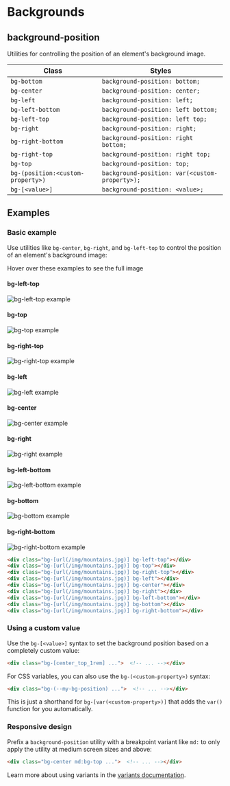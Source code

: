 # Backgrounds

## background-position

Utilities for controlling the position of an element's background image.

| Class                  | Styles                        |
| ---------------------- | ----------------------------- |
| `bg-bottom`            | `background-position: bottom;` |
| `bg-center`            | `background-position: center;` |
| `bg-left`              | `background-position: left;`   |
| `bg-left-bottom`       | `background-position: left bottom;` |
| `bg-left-top`          | `background-position: left top;`    |
| `bg-right`             | `background-position: right;`  |
| `bg-right-bottom`      | `background-position: right bottom;` |
| `bg-right-top`         | `background-position: right top;`    |
| `bg-top`               | `background-position: top;`    |
| `bg-(position:<custom-property>)` | `background-position: var(<custom-property>);` |
| `bg-[<value>]`         | `background-position: <value>;` |

## Examples

### Basic example

Use utilities like `bg-center`, `bg-right`, and `bg-left-top` to control the position of an element's background image:

Hover over these examples to see the full image

#### bg-left-top

![bg-left-top example](https://images.unsplash.com/photo-1554629947-334ff61d85dc?ixid=MnwxMjA3fDB8MHxwaG90by1wYWdlfHx8fGVufDB8fHx8&ixlib=rb-1.2.1&auto=format&fit=crop&w=1000&h=1000&q=90)

#### bg-top

![bg-top example](https://images.unsplash.com/photo-1554629947-334ff61d85dc?ixid=MnwxMjA3fDB8MHxwaG90by1wYWdlfHx8fGVufDB8fHx8&ixlib=rb-1.2.1&auto=format&fit=crop&w=1000&h=1000&q=90)

#### bg-right-top

![bg-right-top example](https://images.unsplash.com/photo-1554629947-334ff61d85dc?ixid=MnwxMjA3fDB8MHxwaG90by1wYWdlfHx8fGVufDB8fHx8&ixlib=rb-1.2.1&auto=format&fit=crop&w=1000&h=1000&q=90)

#### bg-left

![bg-left example](https://images.unsplash.com/photo-1554629947-334ff61d85dc?ixid=MnwxMjA3fDB8MHxwaG90by1wYWdlfHx8fGVufDB8fHx8&ixlib=rb-1.2.1&auto=format&fit=crop&w=1000&h=1000&q=90)

#### bg-center

![bg-center example](https://images.unsplash.com/photo-1554629947-334ff61d85dc?ixid=MnwxMjA3fDB8MHxwaG90by1wYWdlfHx8fGVufDB8fHx8&ixlib=rb-1.2.1&auto=format&fit=crop&w=1000&h=1000&q=90)

#### bg-right

![bg-right example](https://images.unsplash.com/photo-1554629947-334ff61d85dc?ixid=MnwxMjA3fDB8MHxwaG90by1wYWdlfHx8fGVufDB8fHx8&ixlib=rb-1.2.1&auto=format&fit=crop&w=1000&h=1000&q=90)

#### bg-left-bottom

![bg-left-bottom example](https://images.unsplash.com/photo-1554629947-334ff61d85dc?ixid=MnwxMjA3fDB8MHxwaG90by1wYWdlfHx8fGVufDB8fHx8&ixlib=rb-1.2.1&auto=format&fit=crop&w=1000&h=1000&q=90)

#### bg-bottom

![bg-bottom example](https://images.unsplash.com/photo-1554629947-334ff61d85dc?ixid=MnwxMjA3fDB8MHxwaG90by1wYWdlfHx8fGVufDB8fHx8&ixlib=rb-1.2.1&auto=format&fit=crop&w=1000&h=1000&q=90)

#### bg-right-bottom

![bg-right-bottom example](https://images.unsplash.com/photo-1554629947-334ff61d85dc?ixid=MnwxMjA3fDB8MHxwaG90by1wYWdlfHx8fGVufDB8fHx8&ixlib=rb-1.2.1&auto=format&fit=crop&w=1000&h=1000&q=90)

```html
<div class="bg-[url(/img/mountains.jpg)] bg-left-top"></div>
<div class="bg-[url(/img/mountains.jpg)] bg-top"></div>
<div class="bg-[url(/img/mountains.jpg)] bg-right-top"></div>
<div class="bg-[url(/img/mountains.jpg)] bg-left"></div>
<div class="bg-[url(/img/mountains.jpg)] bg-center"></div>
<div class="bg-[url(/img/mountains.jpg)] bg-right"></div>
<div class="bg-[url(/img/mountains.jpg)] bg-left-bottom"></div>
<div class="bg-[url(/img/mountains.jpg)] bg-bottom"></div>
<div class="bg-[url(/img/mountains.jpg)] bg-right-bottom"></div>
```

### Using a custom value

Use the `bg-[<value>]` syntax to set the background position based on a completely custom value:

```html
<div class="bg-[center_top_1rem] ...">  <!-- ... --></div>
```

For CSS variables, you can also use the `bg-(<custom-property>)` syntax:

```html
<div class="bg-(--my-bg-position) ...">  <!-- ... --></div>
```

This is just a shorthand for `bg-[var(<custom-property>)]` that adds the `var()` function for you automatically.

### Responsive design

Prefix a `background-position` utility with a breakpoint variant like `md:` to only apply the utility at medium screen sizes and above:

```html
<div class="bg-center md:bg-top ...">  <!-- ... --></div>
```

Learn more about using variants in the [variants documentation](https://tailwindcss.com/docs/hover-focus-and-other-states).
